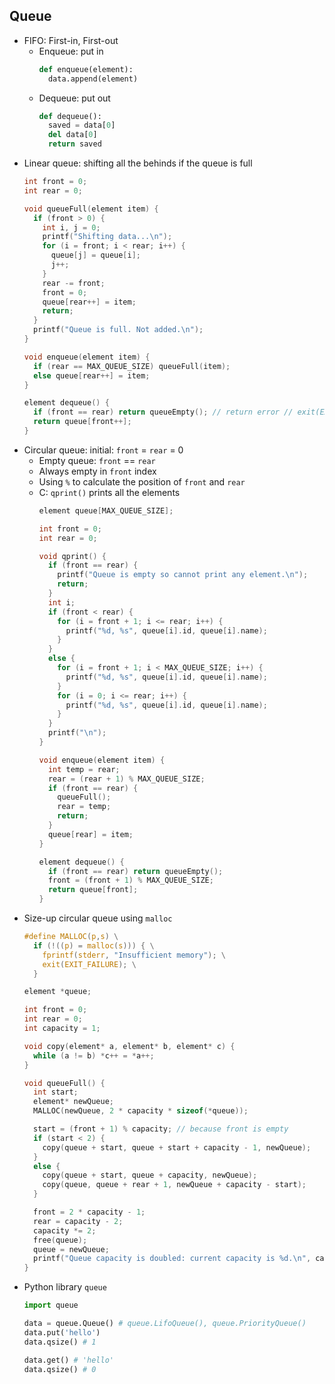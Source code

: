 ## Queue

- FIFO: First-in, First-out
  - Enqueue: put in
    ```python
    def enqueue(element):
      data.append(element)
    ```
  - Dequeue: put out
    ```python
    def dequeue():
      saved = data[0]
      del data[0]
      return saved
    ```
- Linear queue: shifting all the behinds if the queue is full
  ```c
  int front = 0;
  int rear = 0;
  
  void queueFull(element item) {
    if (front > 0) {
      int i, j = 0;
      printf("Shifting data...\n");
      for (i = front; i < rear; i++) {
        queue[j] = queue[i];
        j++;
      }
      rear -= front;
      front = 0;
      queue[rear++] = item;
      return;
    }
    printf("Queue is full. Not added.\n");
  }
  
  void enqueue(element item) {
    if (rear == MAX_QUEUE_SIZE) queueFull(item);
    else queue[rear++] = item;
  }

  element dequeue() {
    if (front == rear) return queueEmpty(); // return error // exit(EXIT_FAILURE);
    return queue[front++];
  }
  ```
- Circular queue: initial: `front` = `rear` = 0
  - Empty queue: `front` == `rear`
  - Always empty in `front` index
  - Using `%` to calculate the position of `front` and `rear`
  - C: `qprint()` prints all the elements
    ```c
    element queue[MAX_QUEUE_SIZE];

    int front = 0;
    int rear = 0;

    void qprint() {
      if (front == rear) {
        printf("Queue is empty so cannot print any element.\n");
        return;
      }
      int i;
      if (front < rear) {
        for (i = front + 1; i <= rear; i++) {
          printf("%d, %s", queue[i].id, queue[i].name);
        }
      }
      else {
        for (i = front + 1; i < MAX_QUEUE_SIZE; i++) {
          printf("%d, %s", queue[i].id, queue[i].name);
        }
        for (i = 0; i <= rear; i++) {
          printf("%d, %s", queue[i].id, queue[i].name);
        }
      }
      printf("\n");
    }

    void enqueue(element item) {
      int temp = rear;
      rear = (rear + 1) % MAX_QUEUE_SIZE;
      if (front == rear) {
        queueFull();
        rear = temp;
        return;
      }
      queue[rear] = item;
    }

    element dequeue() {
      if (front == rear) return queueEmpty();
      front = (front + 1) % MAX_QUEUE_SIZE;
      return queue[front];
    }
    ```
- Size-up circular queue using `malloc`
  ```c
  #define MALLOC(p,s) \
    if (!((p) = malloc(s))) { \
      fprintf(stderr, "Insufficient memory"); \
      exit(EXIT_FAILURE); \
    }

  element *queue;
  
  int front = 0;
  int rear = 0;
  int capacity = 1;

  void copy(element* a, element* b, element* c) {
    while (a != b) *c++ = *a++;
  }

  void queueFull() {
    int start;
    element* newQueue;
    MALLOC(newQueue, 2 * capacity * sizeof(*queue));

    start = (front + 1) % capacity; // because front is empty
    if (start < 2) {
      copy(queue + start, queue + start + capacity - 1, newQueue);
    }
    else {
      copy(queue + start, queue + capacity, newQueue);
      copy(queue, queue + rear + 1, newQueue + capacity - start);
    }

    front = 2 * capacity - 1;
    rear = capacity - 2;
    capacity *= 2;
    free(queue);
    queue = newQueue;
    printf("Queue capacity is doubled: current capacity is %d.\n", capacity);
  }
  ```
- Python library `queue`
  ```python
  import queue
  
  data = queue.Queue() # queue.LifoQueue(), queue.PriorityQueue()
  data.put('hello')
  data.qsize() # 1
  
  data.get() # 'hello'
  data.qsize() # 0
  ```

